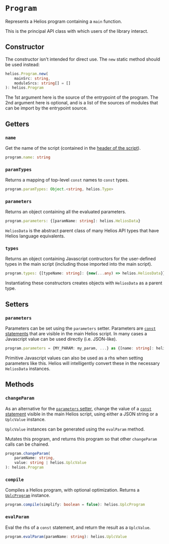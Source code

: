 # `Program`

Represents a Helios program containing a `main` function.

This is the principal API class with which users of the library interact.

## Constructor

The constructor isn't intended for direct use. The `new` static method should be used instead:

```ts
helios.Program.new(
    mainSrc: string, 
    moduleSrcs: string[] = []
): helios.Program
```

The 1st argument here is the source of the entrypoint of the program. The 2nd argument here is optional, and is a list of the sources of modules that can be import by the entrypoint source.

## Getters

### `name`

Get the name of the script (contained in the [header of the script](../../lang/script-structure.md#script-purpose-1)).

```ts
program.name: string
```

### `paramTypes`

Returns a mapping of top-level `const` names to `const` types.

```ts
program.paramTypes: Object.<string, helios.Type>
```

### `parameters`

Returns an object containing all the evaluated parameters.

```ts
program.parameters: {[paramName: string]: helios.HeliosData}
```

`HeliosData` is the abstract parent class of many Helios API types that have Helios language equivalents.

### `types`

Returns an object containing Javascript contructors for the user-defined types in the main script (including those imported into the main script).

```ts
program.types: {[typeName: string]: {new(...any) => helios.HeliosData}}
```

Instantiating these constructors creates objects with `HeliosData` as a parent type.

## Setters

### `parameters`

Parameters can be set using the `parameters` setter. Parameters are [`const` statements](../../lang/variables.html#const-statements) that are visible in the main Helios script. In many cases a Javascript value can be used directly (i.e. JSON-like).

```ts
program.parameters = {MY_PARAM: my_param, ...} as {[name: string]: helios.HeliosData | any}
```

Primitive Javascript values can also be used as a rhs when setting parameters like this. Helios will intelligently convert these in the necessary `HeliosData` instances.

## Methods

### `changeParam`

As an alternative for the [`parameters` setter](./program.md#parameters-1), change the value of a [`const` statement](../../lang/variables.html#const-statements) visible in the main Helios script, using either a JSON string or a `UplcValue` instance.

`UplcValue` instances can be generated using the `evalParam` method.

Mutates this program, and returns this program so that other `changeParam` calls can be chained.

```ts
program.changeParam(
    paramName: string, 
    value: string | helios.UplcValue
): helios.Program
```

### `compile`

Compiles a Helios program, with optional optimization. Returns a [`UplcProgram`](./uplcprogram.md) instance.

```ts
program.compile(simplify: boolean = false): helios.UplcProgram
```

### `evalParam`

Eval the rhs of a `const` statement, and return the result as a `UplcValue`.

```ts
program.evalParam(paramName: string): helios.UplcValue
```
